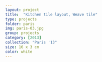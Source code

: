 ```yaml
---
layout: project
title:  "Kitchen tile layout, Weave tile"
type: projects
folder: paris
img: paris-03.jpg
group: projects
category: [2013]
collection: "Paris '13"
size: 16 x 3 cm
color: white
---
```


